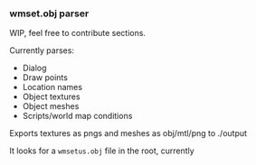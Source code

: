 ### wmset.obj parser


WIP, feel free to contribute sections.

Currently parses:
* Dialog
* Draw points
* Location names
* Object textures
* Object meshes
* Scripts/world map conditions


Exports textures as pngs and meshes as obj/mtl/png to ./output

It looks for a `wmsetus.obj` file in the root, currently
